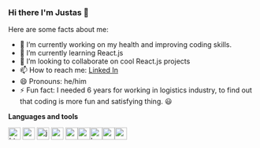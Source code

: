 ### Hi there I'm Justas 👋


Here are some facts about me:

- 🔭 I’m currently working on my health and improving coding skills. 
- 🌱 I’m currently learning React.js
- 👯 I’m looking to collaborate on cool React.js projects 
- 📫 How to reach me: [Linked In](https://www.linkedin.com/in/justas-titovec-69877517a/)
- 😄 Pronouns: he/him
- ⚡ Fun fact: I needed 6 years for working in logistics industry, to find out that coding is more fun and satisfying thing. 😃

**Languages and tools**

<img align="center" alt="html5" width="25px" src="https://cdn.jsdelivr.net/npm/simple-icons@3.2.0/icons/html5.svg" /> <img align="center" alt="css" width="25px" src="https://cdn.jsdelivr.net/npm/simple-icons@3.2.0/icons/css3.svg" /> <img align="center" alt="javascript" width="25px" src="https://cdn.jsdelivr.net/npm/simple-icons@3.2.0/icons/javascript.svg" /> <img align="center" alt="nodejs" width="25px" src="https://cdn.jsdelivr.net/npm/simple-icons@3.2.0/icons/node-dot-js.svg" />
<img align="center" alt="reactjs" width="25px" src="https://cdn.jsdelivr.net/npm/simple-icons@3.2.0/icons/react.svg" /><img align="center" alt="vuejs" width="25px" src="https://cdn.jsdelivr.net/npm/simple-icons@3.2.0/icons/vue-dot-js.svg" /><img align="center" alt="bootstrap" width="25px" src="https://cdn.jsdelivr.net/npm/simple-icons@3.2.0/icons/bootstrap.svg" /><img align="center" alt="sass" width="25px" src="https://cdn.jsdelivr.net/npm/simple-icons@3.2.0/icons/sass.svg" /><img align="center" alt="materialUI" width="25px" src="https://cdn.jsdelivr.net/npm/simple-icons@3.2.0/icons/material-ui.svg" />











